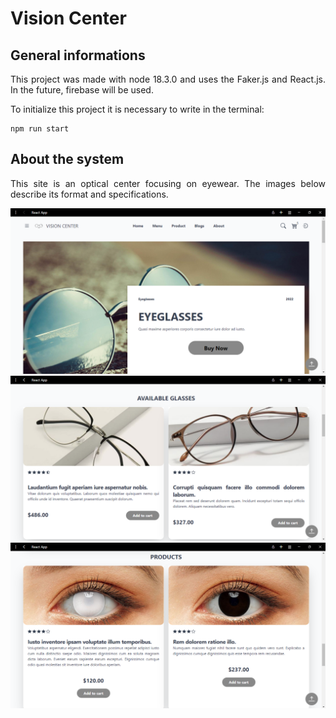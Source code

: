 <div align="justify">

# Vision Center 

## General informations

This project was made with node 18.3.0 and uses the Faker.js and React.js. In the future, firebase will be used.

To initialize this project it is necessary to write in the terminal:

```
npm run start
```

## About the system

This site is an optical center focusing on eyewear. The images below describe its format and specifications.

<div align="center">
	<img src="./readme-images/1.png" />
</div>

<div align="center">
	<img src="./readme-images/2.png" />
</div>

<div align="center">
	<img src="./readme-images/3.png" />
</div>

</div>